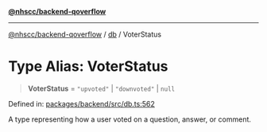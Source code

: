 [**@nhscc/backend-qoverflow**](../../README.md)

***

[@nhscc/backend-qoverflow](../../README.md) / [db](../README.md) / VoterStatus

# Type Alias: VoterStatus

> **VoterStatus** = `"upvoted"` \| `"downvoted"` \| `null`

Defined in: [packages/backend/src/db.ts:562](https://github.com/nhscc/qoverflow.api.hscc.bdpa.org/blob/e58635515aaccbecfff868b37cbae9a64bb762c2/packages/backend/src/db.ts#L562)

A type representing how a user voted on a question, answer, or comment.
